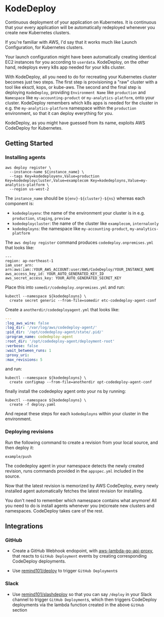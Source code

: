 # KodeDeploy

Continuous deployment of your application on Kubernetes. It is continuous that your every application will be automatically redeployed whenever you create new Kubernetes clusters.

If you're familiar with AWS, I'd say that it works much like Launch Configuration, for Kubernetes clusters.

Your launch configuration might have been automatically creating identical EC2 instances for you according to `userdata`. KodeDeploy, on the other hand, redeploys every k8s app needed for your k8s cluster.

With KodeDeploy, all you need to do for recreating your Kubernetes cluster becomes just two steps. The first step is provisioning a "raw" cluster with a tool like eksctl, kops, or kube-aws. The second and the final step is deploying `KodeDeploy`, providing `Environment Name` like `production` and `Namespace` like `my-accounting-product` or `my-analytics-platform`, onto your cluster. KodeDeploy remembers which k8s apps is needed for the cluster in e.g. the `my-analytics-platform` namespace within the `production` environment, so that it can deploy everything for you.

KodeDeploy, as you might have guessed from its name, exploits AWS CodeDeploy for Kubernetes.

## Getting Started

### Installing agents

```console
aws deploy register \
  --instance-name ${instance_name} \
  --tags Key=kodedeployenv,Value=production Key=kodedeploycluster,Value=examplecom Key=kodedeployns,Value=my-analytics-platform \
  --region us-west-2
```

The `instance_name` should be `${env}-${cluster}-${ns}` whereas each component is:

- `kodedeployenv`: the name of the environment your cluster is in e.g. `production`, `staging`, `preview`
- `kodedeploycluster`: the name of the cluster like `examplecom`, `internalonly`
- `kodedeployns`: the namespace like `my-accounting-product`, `my-analytics-platform`

The `aws deploy register` command produces `codedeploy.onpremises.yml` that looks like:

```
---
region: ap-northeast-1
iam_user_arn: arn:aws:iam::YOUR_AWS_ACCOUNT:user/AWS/CodeDeploy/YOUR_INSTANCE_NAME
aws_access_key_id: YOUR_AUTO_GENERATED_KEY_ID
aws_secret_access_key: YOUR_AUTO_GENERATED_SECRET_KEY
```

Place this into `somedir/codedeploy.onpremises.yml` and run:

```console
kubectl --namespace ${kodedeployns} \
  create secret generic --from-file=somedir etc-codedeploy-agent-conf
```

Create a `anotherdir/codedeployagent.yml` that looks like:

```yaml
---
:log_aws_wire: false
:log_dir: '/var/log/aws/codedeploy-agent/'
:pid_dir: '/opt/codedeploy-agent/state/.pid/'
:program_name: codedeploy-agent
:root_dir: '/opt/codedeploy-agent/deployment-root'
:verbose: false
:wait_between_runs: 1
:proxy_uri:
:max_revisions: 5
```

and run:

```console
kubectl --namespace ${kodedeployns} \
  create configmap --from-file=anotherdir opt-codedeploy-agent-conf
```

finally install the codedeploy agent onto your ns by running:

```console
kubectl --namespace ${kodedeployns} \
  create -f deploy.yaml
```

And repeat these steps for each `kodedeployns` within your cluster in the environment.

### Deploying revisions

Run the following command to create a revision from your local source, and then deploy it:

```console
example/push
```

The codedeploy agent in your namespace detects the newly created revision, runs commands provided in the `appspec.yml` included in the source.

Now that the latest revision is memorized by AWS CodeDeploy, every newly installed agent automatically fetches the latest revision for installing.

You don't need to remember which namespace contains what anymore! All you need to do is install agents whenever you (re)create new clusters and namespaces. CodeDeploy takes care of the rest.

## Integrations

### GitHub

- Create a GitHub Webhook endopoint, with [aws-lambda-go-api-proxy](https://github.com/awslabs/aws-lambda-go-api-proxy), that reacts to `GitHub Deployment` events by creating corresponding CodeDeploy deployments.

- Use [remind101/deploy](https://github.com/remind101/deploy) to trigger `GitHub Deployment`s

### Slack

- Use [remind101/slashdeploy](https://github.com/remind101/slashdeploy) so that you can say `/deploy` in your Slack channel to trigger `GitHub Deployment`s, which then triggers CodeDeploy deployments via the lambda function created in the above `GitHub` section
